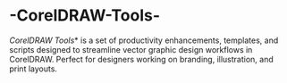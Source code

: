 # -CorelDRAW-Tools-
*CorelDRAW Tools** is a set of productivity enhancements, templates, and scripts designed to streamline vector graphic design workflows in CorelDRAW. Perfect for designers working on branding, illustration, and print layouts.

